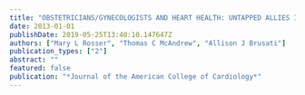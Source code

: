 ```yaml
---
title: "OBSTETRICIANS/GYNECOLOGISTS AND HEART HEALTH: UNTAPPED ALLIES IN THE FIGHT ON CARDIOVASCULAR DISEASE"
date: 2013-01-01
publishDate: 2019-05-25T13:40:10.147647Z
authors: ["Mary L Rosser", "Thomas C McAndrew", "Allison J Brusati"]
publication_types: ["2"]
abstract: ""
featured: false
publication: "*Journal of the American College of Cardiology*"
---
```


